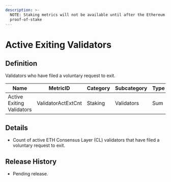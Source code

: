 ```yaml
---
description: >-
  NOTE: Staking metrics will not be available until after the Ethereum Merge to
  proof-of-stake
---
```


# Active Exiting Validators

## Definition

Validators who have filed a voluntary request to exit.

| Name                      | MetricID           | Category | Subcategory | Type | Unit       | Interval |
| ------------------------- | ------------------ | -------- | ----------- | ---- | ---------- | -------- |
| Active Exiting Validators | ValidatorActExtCnt | Staking  | Validators  | Sum  | Validators | 1 day    |

## Details

* Count of active ETH Consensus Layer (CL) validators that have filed a voluntary request to exit.

## Release History

* Pending release.
